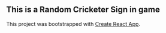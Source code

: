 ## This is a Random Cricketer Sign in game

This project was bootstrapped with [Create React App](https://github.com/facebook/create-react-app).


